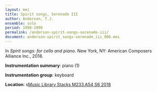 ```yaml
---
layout: mei
title: Spirit songs, Serenade III
author: Anderson, T.J.
ensemble: solo
period: 1990-1999
permalink: /anderson-spirit-songs-serenade-iii/
document: anderson-spirit_songs-serenade_iii_006.mei
---
```


In *Spirit songs: for cello and piano.* New York, NY: American Composers Alliance Inc., 2018.

**Instrumentation summary**: piano (1)

**Instrumentation group**: keyboard

**Location**: s<a href="https://tufts-primo.hosted.exlibrisgroup.com/permalink/f/14dinuo/01TUN_ALMA21275315470003851" target="_blank">Music Library Stacks M233.A54 S6 2018</a>
